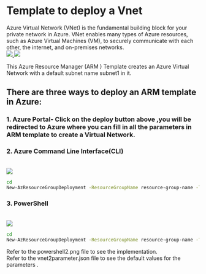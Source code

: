 # Template to deploy a Vnet

Azure Virtual Network (VNet) is the fundamental building block for your private network in Azure. VNet enables many types of Azure resources, such as Azure Virtual Machines (VM), to securely communicate with each other, the internet, and on-premises networks.
<br/>
<a href="https://portal.azure.com/#create/Microsoft.Template/uri/https%3A%2F%2Fraw.githubusercontent.com%2Fdevyanshi-t%2FAzureResourceTemplate%2Fmaster%2FVirtualNetwork2%2Fvnet2.json"  target="_blank">
<img src="http://azuredeploy.net/deploybutton.png"/> 
</a>
<a href="http://armviz.io/#/?load=https%3A%2F%2Fraw.githubusercontent.com%2FAzure%2Fazure-quickstart-templates%2Fmaster%2F101-AAD-DomainServices%2Fazuredeploy.json" target="_blank">
<img src="http://armviz.io/visualizebutton.png"/> 
</a>



This Azure Resource Manager (ARM ) Template creates an Azure Virtual Network with a default subnet name subnet1 in it.

## There are three ways to deploy an ARM template in Azure:
### 1. Azure Portal- Click on the deploy button above ,you will be redirected  to Azure where you can fill in all the parameters  in ARM template to create a Virtual Network.<br/>
### 2. Azure Command Line Interface(CLI)

<br />
<a href="https://shell.azure.com" target="_blank">
<img name="launch-cloud-shell" src="https://docs.microsoft.com/azure/includes/media/cloud-shell-try-it/launchcloudshell.png" data-linktype="external">
</a>
</br>

```bash 
cd 
New-AzResourceGroupDeployment -ResourceGroupName resource-group-name -TemplateFile path-to-template 
```

### 3. PowerShell
<br />
<a href="https://shell.azure.com" target="_blank">
<img name="launch-cloud-shell" src="https://docs.microsoft.com/azure/includes/media/cloud-shell-try-it/launchcloudshell.png" data-linktype="external">
</a>
</br>


```bash 
cd 
New-AzResourceGroupDeployment -ResourceGroupName resource-group-name -TemplateFile path-to-template 
```


Refer to the powershell2.png file to see the implementation. <br/>Refer to the vnet2parameter.json file to see the default values for the parameters .

